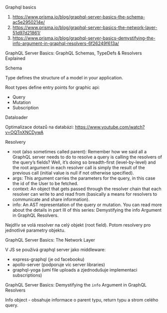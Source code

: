 Graphql basics

1. https://www.prisma.io/blog/graphql-server-basics-the-schema-ac5e2950214e/
2. https://www.prisma.io/blog/graphql-server-basics-the-network-layer-51d97d21861/
3. https://www.prisma.io/blog/graphql-server-basics-demystifying-the-info-argument-in-graphql-resolvers-6f26249f613a/


GraphQL Server Basics: GraphQL Schemas, TypeDefs & Resolvers Explained

Schema

Type defines the structure of a model in your application.

Root types define entry points for graphic api:
- Query
- Mutation
- Subscription

Dataloader

Optimalizace dotazů na databázi: https://www.youtube.com/watch?v=OQTnXNCDywA

Resolvery

* root (also sometimes called parent): Remember how we said all a GraphQL server needs to do to resolve a query is calling the resolvers of the query’s fields? Well, it’s doing so breadth-first (level-by-level) and the root argument in each resolver call is simply the result of the previous call (initial value is null if not otherwise specified).
* args: This argument carries the parameters for the query, in this case the id of the User to be fetched.
* context: An object that gets passed through the resolver chain that each resolver can write to and read from (basically a means for resolvers to communicate and share information).
* info: An AST representation of the query or mutation. You can read more about the details in part III of this series: Demystifying the info Argument in GraphQL Resolvers.

Nejdřív se volá resolver na celý objekt (root field). Potom resolvery pro jednotlivé parametry objektu.



GraphQL Server Basics: The Network Layer

V JS se používá graphql server jako middleware:
- express-graphql (je od facebooku)
- apollo-server (podporuje víc server libraries)
- graphql-yoga (umí file uploads a zjednodušuje implementaci subscriptions)


GraphQL Server Basics: Demystifying the `info` Argument in GraphQL Resolvers

Info object - obsahuje informace o parent typu, return typu a strom celého query.










